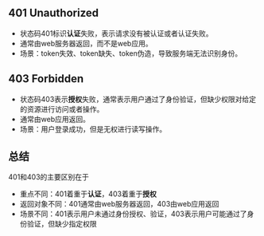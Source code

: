 ## 401 Unauthorized
- 状态码401标识**认证**失败，表示请求没有被认证或者认证失败。
- 通常由web服务器返回，而不是web应用。
- 场景：token失效、token缺失、token伪造，导致服务端无法识别身份。

## 403 Forbidden
- 状态码403表示**授权**失败，通常表示用户通过了身份验证，但缺少权限对给定的资源进行访问或者操作。
- 通常由web应用返回。
- 场景：用户登录成功，但是无权进行读写操作。

## 总结
401和403的主要区别在于
- 重点不同：401着重于**认证**，403着重于**授权**
- 返回对象不同：401通常由web服务器返回，403由web应用返回
- 场景不同：401表示用户未通过身份授权、验证，403表示用户可能通过了身份验证，但缺少指定权限
